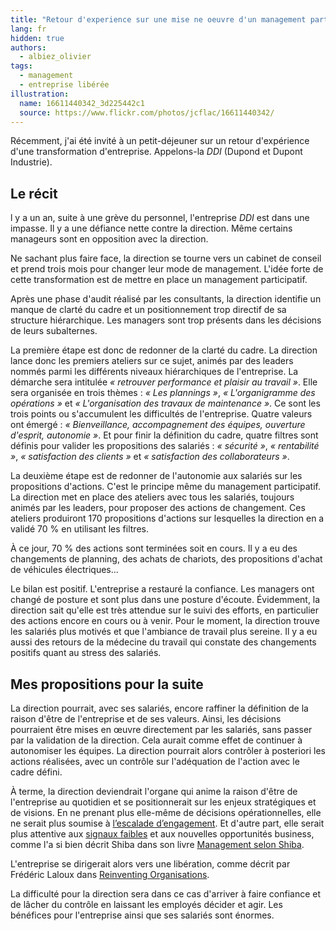 ```yaml
---
title: "Retour d'experience sur une mise ne oeuvre d'un management participatif."
lang: fr
hidden: true
authors:
  - albiez_olivier
tags:
  - management
  - entreprise libérée
illustration:
  name: 16611440342_3d225442c1
  source: https://www.flickr.com/photos/jcflac/16611440342/
---
```

Récemment, j'ai été invité à un petit-déjeuner sur un retour d'expérience d'une transformation d'entreprise.
Appelons-la _DDI_ (Dupond et Dupont Industrie).


## Le récit

l y a un an, suite à une grève du personnel, l'entreprise _DDI_ est dans une impasse.
Il y a une défiance nette contre la direction. Même certains manageurs sont en opposition avec la direction.

Ne sachant plus faire face, la direction se tourne vers un cabinet de conseil et prend trois mois pour changer leur mode de management. L'idée forte de cette transformation est de mettre en place un management participatif.

Après une phase d'audit réalisé par les consultants, la direction identifie un manque de clarté du cadre et un positionnement trop directif de sa structure hiérarchique. Les managers sont trop présents dans les décisions de leurs subalternes.

La première étape est donc de redonner de la clarté du cadre. La direction lance donc les premiers ateliers sur ce sujet, animés par des leaders nommés parmi les différents niveaux hiérarchiques de l'entreprise.
La démarche sera intitulée _« retrouver performance et plaisir au travail »_.
Elle sera organisée en trois thèmes : _« Les plannings »_, _« L'organigramme des opérations »_ et _« L'organisation des travaux de maintenance »_. Ce sont les trois points ou s'accumulent les difficultés de l'entreprise.
Quatre valeurs ont émergé : _« Bienveillance, accompagnement des équipes, ouverture d'esprit, autonomie »_.
Et pour finir la définition du cadre, quatre filtres sont définis pour valider les propositions des salariés : _« sécurité »_, _« rentabilité »_, _« satisfaction des clients »_ et _« satisfaction des collaborateurs »_.

La deuxième étape est de redonner de l'autonomie aux salariés sur les propositions d'actions.
C'est le principe même du management participatif.
La direction met en place des ateliers avec tous les salariés, toujours animés par les leaders, pour proposer des actions de changement.
Ces ateliers produiront 170 propositions d'actions sur lesquelles la direction en a validé 70 % en utilisant les filtres.

À ce jour, 70 % des actions sont terminées soit en cours. Il y a eu des changements de planning, des achats de chariots, des propositions d'achat de véhicules électriques...

Le bilan est positif. L'entreprise a restauré la confiance. Les managers ont changé de posture et sont plus dans une posture d'écoute.
Évidemment, la direction sait qu'elle est très attendue sur le suivi des efforts, en particulier des actions encore en cours ou à venir.
Pour le moment, la direction trouve les salariés plus motivés et que l'ambiance de travail plus sereine.
Il y a eu aussi des retours de la médecine du travail qui constate des changements positifs quant au stress des salariés.


## Mes propositions pour la suite

La direction pourrait, avec ses salariés, encore raffiner la définition de la raison d'être de l'entreprise et de ses valeurs.
Ainsi, les décisions pourraient être mises en œuvre directement par les salariés, sans passer par la validation de la direction.
Cela aurait comme effet de continuer à autonomiser les équipes.
La direction pourrait alors contrôler à posteriori les actions réalisées, avec un contrôle sur l'adéquation de l'action avec le cadre défini.

À terme, la direction deviendrait l'organe qui anime la raison d'être de l'entreprise au quotidien et se positionnerait sur les enjeux stratégiques et de visions. En ne prenant plus elle-même de décisions opérationnelles, elle ne serait plus soumise à [l’escalade d’engagement].
Et d'autre part, elle serait plus attentive aux [signaux faibles] et aux nouvelles opportunités business, comme l'a si bien décrit Shiba dans son livre [Management selon Shiba].

L'entreprise se dirigerait alors vers une libération, comme décrit par Frédéric Laloux dans [Reinventing Organisations].

La difficulté pour la direction sera dans ce cas d'arriver à faire confiance et de lâcher du contrôle en laissant les employés décider et agir.
Les bénéfices pour l'entreprise ainsi que ses salariés sont énormes.


[Reinventing Organisations]: /books/reinventing_organisations-laloux_frederic.html
[l’escalade d’engagement]: https://en.wikipedia.org/wiki/Escalation_of_commitment
[signaux faibles]: https://fr.wikipedia.org/wiki/Signaux_faibles
[Management selon Shiba]: /books/management_selon_shiba.html
